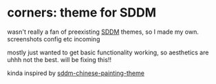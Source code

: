 # corners: theme for SDDM
wasn't really a fan of preexisting [SDDM](https://github.com/sddm/sddm) themes, so I made my own. screenshots config etc incoming

mostly just wanted to get basic functionality working, so aesthetics are uhhh not the best. will be fixing this!!

kinda inspired by [sddm-chinese-painting-theme](https://github.com/fralonra/sddm-chinese-painting-theme)
